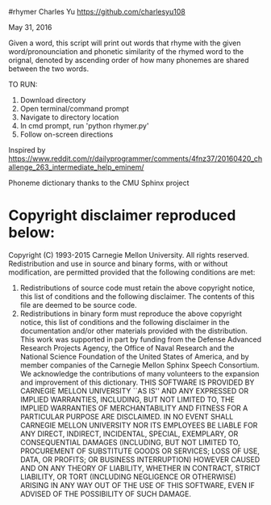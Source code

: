 #rhymer
Charles Yu https://github.com/charlesyu108

May 31, 2016

Given a word, this script will print out words that rhyme with the given
word/pronounciation and phonetic similarity of the rhymed word to the orignal,
denoted by ascending order of how many phonemes are shared between the two words.

TO RUN:
1. Download directory
2. Open terminal/command prompt
3. Navigate to directory location
4. In cmd prompt, run 'python rhymer.py'
5. Follow on-screen directions

Inspired by https://www.reddit.com/r/dailyprogrammer/comments/4fnz37/20160420_challenge_263_intermediate_help_eminem/

Phoneme dictionary thanks to the CMU Sphinx project

Copyright disclaimer reproduced below:
=============================================================================
Copyright (C) 1993-2015 Carnegie Mellon University. All rights reserved.
Redistribution and use in source and binary forms, with or without
modification, are permitted provided that the following conditions
are met:
1. Redistributions of source code must retain the above copyright
  notice, this list of conditions and the following disclaimer.
  The contents of this file are deemed to be source code.
2. Redistributions in binary form must reproduce the above copyright
  notice, this list of conditions and the following disclaimer in
  the documentation and/or other materials provided with the
  distribution.
This work was supported in part by funding from the Defense Advanced
Research Projects Agency, the Office of Naval Research and the National
Science Foundation of the United States of America, and by member
companies of the Carnegie Mellon Sphinx Speech Consortium. We acknowledge
the contributions of many volunteers to the expansion and improvement of
this dictionary.
THIS SOFTWARE IS PROVIDED BY CARNEGIE MELLON UNIVERSITY ``AS IS'' AND
ANY EXPRESSED OR IMPLIED WARRANTIES, INCLUDING, BUT NOT LIMITED TO,
THE IMPLIED WARRANTIES OF MERCHANTABILITY AND FITNESS FOR A PARTICULAR
PURPOSE ARE DISCLAIMED.  IN NO EVENT SHALL CARNEGIE MELLON UNIVERSITY
NOR ITS EMPLOYEES BE LIABLE FOR ANY DIRECT, INDIRECT, INCIDENTAL,
SPECIAL, EXEMPLARY, OR CONSEQUENTIAL DAMAGES (INCLUDING, BUT NOT
LIMITED TO, PROCUREMENT OF SUBSTITUTE GOODS OR SERVICES; LOSS OF USE,
DATA, OR PROFITS; OR BUSINESS INTERRUPTION) HOWEVER CAUSED AND ON ANY
THEORY OF LIABILITY, WHETHER IN CONTRACT, STRICT LIABILITY, OR TORT
(INCLUDING NEGLIGENCE OR OTHERWISE) ARISING IN ANY WAY OUT OF THE USE
OF THIS SOFTWARE, EVEN IF ADVISED OF THE POSSIBILITY OF SUCH DAMAGE.

